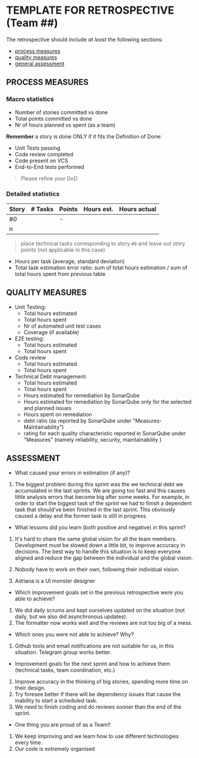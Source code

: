 # TEMPLATE FOR RETROSPECTIVE (Team ##)

The retrospective should include _at least_ the following
sections:

- [process measures](#process-measures)
- [quality measures](#quality-measures)
- [general assessment](#assessment)

## PROCESS MEASURES

### Macro statistics

- Number of stories committed vs done
- Total points committed vs done
- Nr of hours planned vs spent (as a team)

**Remember** a story is done ONLY if it fits the Definition of Done:

- Unit Tests passing
- Code review completed
- Code present on VCS
- End-to-End tests performed

> Please refine your DoD

### Detailed statistics

| Story | # Tasks | Points | Hours est. | Hours actual |
| ----- | ------- | ------ | ---------- | ------------ |
| _#0_  |         | -      |            |              |
| n     |         |        |            |              |

> place technical tasks corresponding to story `#0` and leave out story points (not applicable in this case)

- Hours per task (average, standard deviation)
- Total task estimation error ratio: sum of total hours estimation / sum of total hours spent from previous table

## QUALITY MEASURES

- Unit Testing:
  - Total hours estimated
  - Total hours spent
  - Nr of automated unit test cases
  - Coverage (if available)
- E2E testing:
  - Total hours estimated
  - Total hours spent
- Code review
  - Total hours estimated
  - Total hours spent
- Technical Debt management:
  - Total hours estimated
  - Total hours spent
  - Hours estimated for remediation by SonarQube
  - Hours estimated for remediation by SonarQube only for the selected and planned issues
  - Hours spent on remediation
  - debt ratio (as reported by SonarQube under "Measures-Maintainability")
  - rating for each quality characteristic reported in SonarQube under "Measures" (namely reliability, security, maintainability )

## ASSESSMENT

- What caused your errors in estimation (if any)?

1. The biggest problem during this sprint was the we technical debt we accumulated in the last sprints. We are going too fast and this causes little analysis errors that become big after some weeks.
   For example, in order to start the biggest task of the sprint we had to finish a dependent task that should've been finished in the last sprint. This obviously caused a delay and the former task is still in progress.

- What lessons did you learn (both positive and negative) in this sprint?

1. It's hard to share the same global vision for all the team members. Development must be slowed down a little bit, to improve accuracy in decisions. The best way to handle this situation is to keep everyone aligned and reduce the gap between the individual and the global vision.

2. Nobody have to work on their own, following their individual vision.

3. Adriana is a UI monster designer

- Which improvement goals set in the previous retrospective were you able to achieve?

1. We did daily scrums and kept ourselves updated on the situation (not daily, but we also did asynchronous updates).
2. The formatter now works well and the reviews are not too big of a mess.

- Which ones you were not able to achieve? Why?

1. Github tools and email notifications are not suitable for us, in this situation. Telegram group works better.

- Improvement goals for the next sprint and how to achieve them (technical tasks, team coordination, etc.)

1. Improve accuracy in the thinking of big stories, spending more time on their design.
2. Try foresee better if there will be dependency issues that cause the inability to start a scheduled task.
3. We need to finish coding and do reviews sooner than the end of the sprint.

- One thing you are proud of as a Team!!

1. We keep improving and we learn how to use different technologies every time.
2. Our code is extremely organised
